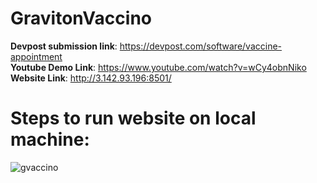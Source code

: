 # GravitonVaccino

**Devpost submission link**: https://devpost.com/software/vaccine-appointment <br>
**Youtube Demo Link**: https://www.youtube.com/watch?v=wCy4obnNiko <br>
**Website Link**: http://3.142.93.196:8501/ <br>

# Steps to run website on local machine:

![gvaccino](https://user-images.githubusercontent.com/50396375/132729809-083e3045-7ea7-4287-9afe-28e69f2cbed4.png)
